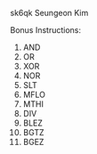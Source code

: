 sk6qk
Seungeon Kim

Bonus Instructions:
1. AND
2. OR
3. XOR
4. NOR
5. SLT
6. MFLO
7. MTHI
8.  DIV
9.  BLEZ
10. BGTZ
11. BGEZ